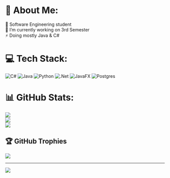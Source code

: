 # 💫 About Me:
🌱 Software Engineering student<br>🔭 I’m currently working on 3rd Semester <br>⚡ Doing mostly Java & C#


# 💻 Tech Stack:
![C#](https://img.shields.io/badge/c%23-%23239120.svg?style=for-the-badge&logo=csharp&logoColor=white) ![Java](https://img.shields.io/badge/java-%23ED8B00.svg?style=for-the-badge&logo=openjdk&logoColor=white) ![Python](https://img.shields.io/badge/python-3670A0?style=for-the-badge&logo=python&logoColor=ffdd54) ![.Net](https://img.shields.io/badge/.NET-5C2D91?style=for-the-badge&logo=.net&logoColor=white) ![JavaFX](https://img.shields.io/badge/javafx-%23FF0000.svg?style=for-the-badge&logo=javafx&logoColor=white) ![Postgres](https://img.shields.io/badge/postgres-%23316192.svg?style=for-the-badge&logo=postgresql&logoColor=white)
# 📊 GitHub Stats:
![](https://github-readme-stats.vercel.app/api?username=Meldg0d&theme=github_dark_dimmed&hide_border=false&include_all_commits=false&count_private=false)<br/>
![](https://github-readme-streak-stats.herokuapp.com/?user=meldg0d&theme=github_dark_dimmed&hide_border=false)<br/>
![](https://github-readme-stats.vercel.app/api/top-langs/?username=meldg0d&theme=github_dark_dimmed&hide_border=false&include_all_commits=true&count_private=true&layout=compact)

## 🏆 GitHub Trophies
![](https://github-profile-trophy.vercel.app/?username=meldg0d&theme=radical&no-frame=false&no-bg=true&margin-w=4)

---
[![](https://visitcount.itsvg.in/api?id=meldg0d&icon=0&color=1)](https://visitcount.itsvg.in)

<!-- Proudly created with GPRM ( https://gprm.itsvg.in ) -->
